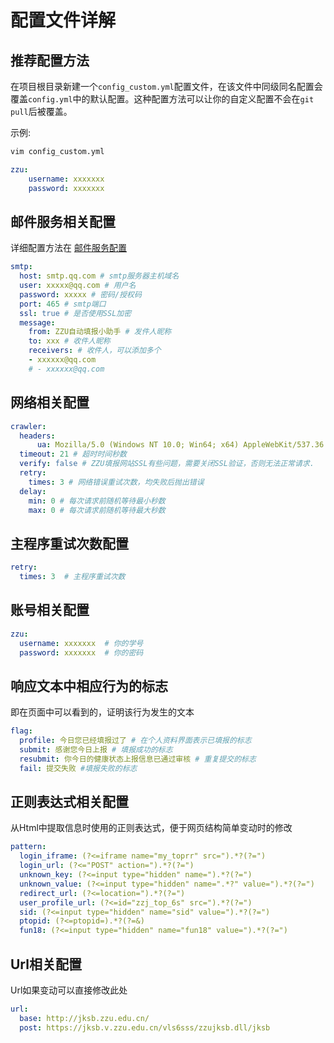 # 配置文件详解

## 推荐配置方法

在项目根目录新建一个`config_custom.yml`配置文件，在该文件中同级同名配置会覆盖`config.yml`中的默认配置。这种配置方法可以让你的自定义配置不会在`git pull`后被覆盖。

示例:

```bash
vim config_custom.yml
```

```yaml
zzu:
    username: xxxxxxx
    password: xxxxxxx
```

## 邮件服务相关配置

详细配置方法在 [邮件服务配置](./mail-settings.md)

```yaml
smtp:
  host: smtp.qq.com # smtp服务器主机域名
  user: xxxxx@qq.com # 用户名
  password: xxxxx # 密码/授权码
  port: 465 # smtp端口
  ssl: true # 是否使用SSL加密
  message:
    from: ZZU自动填报小助手 # 发件人昵称
    to: xxx # 收件人昵称
    receivers: # 收件人，可以添加多个
    - xxxxxx@qq.com 
    # - xxxxxx@qq.com
```

## 网络相关配置

```yaml
crawler:
  headers:
      ua: Mozilla/5.0 (Windows NT 10.0; Win64; x64) AppleWebKit/537.36 (KHTML, like Gecko) Chrome/84.0.4146.4 Safari/537.36 # 伪装为浏览器的请求
  timeout: 21 # 超时时间秒数
  verify: false # ZZU填报网站SSL有些问题，需要关闭SSL验证，否则无法正常请求.
  retry:
    times: 3 # 网络错误重试次数，均失败后抛出错误
  delay:
    min: 0 # 每次请求前随机等待最小秒数
    max: 0 # 每次请求前随机等待最大秒数
```

## 主程序重试次数配置

```yaml
retry:
  times: 3  # 主程序重试次数
```

## 账号相关配置

```yaml
zzu:
  username: xxxxxxx  # 你的学号
  password: xxxxxxx  # 你的密码
```

## 响应文本中相应行为的标志

即在页面中可以看到的，证明该行为发生的文本

```yaml
flag:
  profile: 今日您已经填报过了 # 在个人资料界面表示已填报的标志
  submit: 感谢您今日上报 # 填报成功的标志
  resubmit: 你今日的健康状态上报信息已通过审核 # 重复提交的标志
  fail: 提交失败 #填报失败的标志
```

## 正则表达式相关配置

从Html中提取信息时使用的正则表达式，便于网页结构简单变动时的修改

```yaml
pattern:
  login_iframe: (?<=iframe name="my_toprr" src=").*?(?=")
  login_url: (?<="POST" action=").*?(?=")
  unknown_key: (?<=input type="hidden" name=").*?(?=")
  unknown_value: (?<=input type="hidden" name=".*?" value=").*?(?=")
  redirect_url: (?<=location=").*?(?=")
  user_profile_url: (?<=id="zzj_top_6s" src=").*?(?=")
  sid: (?<=input type="hidden" name="sid" value=").*?(?=")
  ptopid: (?<=ptopid=).*?(?=&)
  fun18: (?<=input type="hidden" name="fun18" value=").*?(?=")
```

## Url相关配置

Url如果变动可以直接修改此处

```yaml
url:
  base: http://jksb.zzu.edu.cn/
  post: https://jksb.v.zzu.edu.cn/vls6sss/zzujksb.dll/jksb
```
